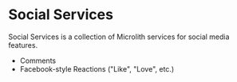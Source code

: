 Social Services
===

Social Services is a collection of Microlith services for social media features.

- Comments
- Facebook-style Reactions ("Like", "Love", etc.)
